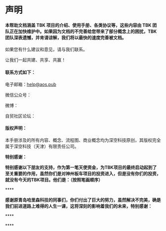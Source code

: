 # 声明

#### 本帮助文档涵盖 TBK 项目的介绍、使用手册、各类协议等，这些内容由 TBK 团队正在加快维护中。如果因为文档的不完善给您带来了部分概念上的困扰，TBK团队深表遗憾，并肯请谅解，我们将以最快的速度完善被文档。

如果您有什么建议和意见，请与我们联系。

让我们一起共建、共享、共赢！

#### 联系方式如下：

电子邮箱：help@aos.pub

微信公众号：

微博：

自贸社区论坛：

#### 版权声明：

本手册涉及的所有内容、概念、流程图、商业概念均为深空科技原创，其版权完全属于深空科技（天津）有限责任公司。

**特别感谢：**

**特别感谢以下朋友的支持，作为第一笔天使资金，为TBK项目的最终启动起到了至关重要的作用，虽然你们是对神州板车项目的投资进入，但是没有你们的投资，就没有今天的TBK项目。他们是：（按照笔画顺序）**

\*\*\*\*

**感谢原青岛哈里森科技的同事们，你们付出了巨大的努力，虽然解决不完美，确是我们前进道路上难得的人生一课，这将深刻的影响着我们的未来，特别感谢：**

\*\*\*\*

\*\*\*\*

